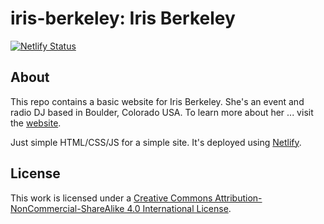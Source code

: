 # iris-berkeley: Iris Berkeley

[![Netlify Status](https://api.netlify.com/api/v1/badges/7a5e2083-cf21-476a-a0e6-aed0cd9e80ac/deploy-status)](https://app.netlify.com/sites/irisberkeley/deploys)

## About

This repo contains a basic website for Iris Berkeley. She's an event and radio DJ based in Boulder, Colorado USA. To learn more about her ... visit the [website](http://www.irisberkeley.com).

Just simple HTML/CSS/JS for a simple site. It's deployed using [Netlify](https://irisberkeley.netlify.com/).

## License
This work is licensed under a [Creative Commons Attribution-NonCommercial-ShareAlike 4.0 International License](http://creativecommons.org/licenses/by-nc-sa/4.0/).
